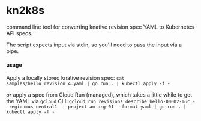# kn2k8s

command line tool for converting knative revision spec YAML to Kubernetes API specs. 

The script expects input via stdin, so you'll need to pass the input via a pipe.

#### usage

Apply a locally stored knative revision spec:
```cat samples/hello_revision_4.yaml | go run . | kubectl apply -f -```

*or* apply a spec from Cloud Run (managed), which takes a little while to get the YAML via `gcloud` CLI:
```gcloud run revisions describe hello-00002-muc --region=us-central1  --project am-arg-01 --format yaml | go run . | kubectl apply -f -```



